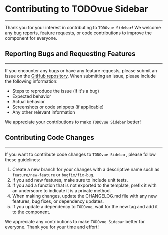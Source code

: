 # Contributing to TODOvue Sidebar
***
Thank you for your interest in contributing to `TODOvue Sidebar`! We welcome any bug reports, feature requests, or code contributions to improve the component for everyone.

## Reporting Bugs and Requesting Features
***
If you encounter any bugs or have any feature requests, please submit an issue on the [GitHub repository](https://github.com/TODOvue/todovue-sidebar/issues). When submitting an issue, please include the following information:
- Steps to reproduce the issue (if it's a bug)
- Expected behavior
- Actual behavior
- Screenshots or code snippets (if applicable)
- Any other relevant information

We appreciate your contributions to make `TODOvue Sidebar` better!

## Contributing Code Changes
***
If you want to contribute code changes to `TODOvue Sidebar`, please follow these guidelines:
1. Create a new branch for your changes with a descriptive name such as `feature/new-feature` or `bugfix/fix-bug`.
2. If you add new features, make sure to include unit tests.
3. If you add a function that is not exported to the template, prefix it with an underscore to indicate it is a private method.
4. When making changes, update the CHANGELOG.md file with any new features, bug fixes, or dependency updates.
5. If you update a dependency to `TODOvue`, wait for the new tag and add it to the component.

We appreciate any contributions to make `TODOvue Sidebar` better for everyone. Thank you for your time and effort!
